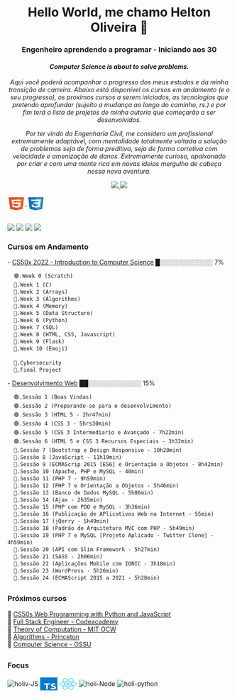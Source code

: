 
<div align="center">
  <h1>Hello World, me chamo Helton Oliveira 👋</h1>
  <h3>Engenheiro aprendendo a programar - Iniciando aos 30</h3>
  <h4><i>Computer Science is about to solve problems.</i></h4>
  <p><i>Aqui você poderá acompanhar o progresso dos meus estudos e da minha transição de carreira. Abaixo está disponível os cursos em andamento (e o seu progresso), os proximos cursos a serem iniciados, as tecnologias que pretendo aprofundar (sujeito a mudança ao longo do caminho, rs.) e por fim terá a lista de projetos de minha autoria que começarão a ser desenvolvidos.</p>
  <p>Por ter vindo da Engenharia Civil, me considero um profissional extremamente adaptável, com mentalidade totalmente voltada a solução de problemas seja de forma preditiva, seja de forma corretiva com velocidade e amenização de danos. Extremamente curioso, apaixonado por criar e com uma mente rica em novas ideias mergulho de cabeça nessa nova aventura. </i></p>
    <a href="https://github.com/holiv">
    <img height="150em" src="https://github-readme-stats.vercel.app/api?username=holiv&show_icons=true&theme=swift&include_all_commits=true&count_private=true"/>
    <img height="150em" src="https://github-readme-stats.vercel.app/api/top-langs/?username=holiv&layout=compact&langs_count=6&theme=swift"/>
 </div><br>
  <div>
    <img align="center" alt="holiv-HTML" height="30" width="40" src="https://raw.githubusercontent.com/devicons/devicon/master/icons/html5/html5-original.svg">
    <img align="center" alt="holiv-CSS" height="30" width="40" src="https://raw.githubusercontent.com/devicons/devicon/master/icons/css3/css3-original.svg">
  </div>
  
  ##
  <a href="https://www.linkedin.com/in/helton-oliveira-521abbb2" target="_blank"><img src="https://img.shields.io/badge/-LinkedIn-%230077B5?style=for-the-badge&logo=linkedin&logoColor=white" target="_blank"></a>
  <a href = "mailto:mrheltonso@gmail.com"><img src="https://img.shields.io/badge/-Gmail-%23333?style=for-the-badge&logo=gmail&logoColor=white" target="_blank"></a>
  <a href="https://instagram.com/oliveira.sk" target="_blank"><img src="https://img.shields.io/badge/-Instagram-%23E4405F?style=for-the-badge&logo=instagram&logoColor=white" target="_blank"></a>
  <a href="https://discord.gg/holiv" target="_blank"><img src="https://img.shields.io/badge/Discord-7289DA?style=for-the-badge&logo=discord&logoColor=white" target="_blank"></a>
  
   
  <!-- conteudo principal -->
<div>
  <div>
  <h3>Cursos em Andamento</h3>
  - <a href="https://cs50.harvard.edu/x/2022/">CS50x 2022 - Introduction to Computer Science</a> █░░░░░░░░░░░░ 7%
  
      🟢.Week 0 (Scratch)
      🔴.Week 1 (C) 
      🔴.Week 2 (Arrays) 
      🔴.Week 3 (Algorithms) 
      🔴.Week 4 (Memory) 
      🔴.Week 5 (Data Structure) 
      🔴.Week 6 (Python) 
      🔴.Week 7 (SQL) 
      🔴.Week 8 (HTML, CSS, Javascript) 
      🔴.Week 9 (Flask) 
      🔴.Week 10 (Emoji) 
  
      🔴.Cybersecurity 
      🔴.Final Project 
  </div>
  <div>
       - <a href="https://www.udemy.com/share/101WqG3@9NZnVaSeITUPrdMRBT35TaN7u4B3Zpiv7uJ9LG-oGN9aML3SDAa-Aora2MgGJOrOnA==/">Desenvolvimento Web</a> ██░░░░░░░░░░░░ 15%
  
      🟢.Sessão 1 (Boas Vindas)
      🟢.Sessão 2 (Preparando-se para o desenvolvimento) 
      🟢.Sessão 3 (HTML 5 - 2hr47min) 
      🟢.Sessão 4 (CSS 3 - 5hrs30min) 
      🟢.Sessão 5 (CSS 3 Intermediario e Avançado - 7h22min) 
      🟢.Sessão 6 (HTML 5 e CSS 3 Recursos Especiais - 3h32min) 
      🔴.Sessão 7 (Bootstrap e Design Responsivo - 10h20min) 
      🔴.Sessão 8 (JavaScript - 11h19min) 
      🔴.Sessão 9 (ECMAScrip 2015 [ES6] e Orientação a Objetos - 8h42min) 
      🔴.Sessão 10 (Apache, PHP e MySQL - 40min) 
      🔴.Sessão 11 (PHP 7 - 9h59min) 
      🔴.Sessão 12 (PHP 7 e Orientação a Objetos - 5h46min) 
      🔴.Sessão 13 (Banco de Dados MySQL - 5h06min)
      🔴.Sessão 14 (Ajax - 2h35min)
      🔴.Sessão 15 (PHP com PDO e MySQL - 3h36min)
      🔴.Sessão 16 (Publicação de APlicativos Web na Internet - 55min)
      🔴.Sessão 17 (jQerry - 5h49min)
      🔴.Sessão 18 (Padrão de Arquitetura MVC com PHP - 5h49min)
      🔴.Sessão 19 (PHP 7 e MySQL [Projeto Aplicado - Twitter Clone] - 4h59min)
      🔴.Sessão 20 (API com Slim Framework - 5h27min)
      🔴.Sessão 21 (SASS - 2h06min)
      🔴.Sessão 22 (Aplicações Mobile com IONIC - 3h18min)
      🔴.Sessão 23 (WordPress - 5h26min)
      🔴.Sessão 24 (ECMAScript 2015 a 2021 - 5h28min)
  </div>
  
  ##
  
  <div>
     <h3>Próximos cursos</h3>
      🔘 <a href="https://www.edx.org/course/cs50s-web-programming-with-python-and-javascript">CS50s Web Programming with Python and JavaScript</a><br>
      🔘 <a href="https://www.codecademy.com/learn/paths/full-stack-engineer-career-path">Full Stack Engineer - Codeacademy</a><br>
      🔘 <a href="https://ocw.mit.edu/courses/mathematics/18-404j-theory-of-computation-fall-2020/">Theory of Computation - MIT OCW</a><br>
      🔘 <a href="https://www.coursera.org/learn/algorithms-part1/home/week/1">Algorithms - Princeton</a><br>
      🔘 <a href="https://github.com/ossu/computer-science">Computer Science - OSSU</a><br>
        </div>
  
  ##
  
  </div>
    <h3>Focus</h3>
    <div>
    <img align="center" alt="holiv-JS" height="30" width="40" src="https://cdn.jsdelivr.net/gh/devicons/devicon/icons/javascript/javascript-original.svg">
    <img align="center" alt="holive-Ts" height="30" width="40" src="https://raw.githubusercontent.com/devicons/devicon/master/icons/typescript/typescript-plain.svg">
    <img align="center" alt="holiv-React" height="30" width="40" src="https://raw.githubusercontent.com/devicons/devicon/master/icons/react/react-original.svg">
    <img align="center" alt="holi-Node" height="30" width="40" src="https://cdn.jsdelivr.net/gh/devicons/devicon/icons/nodejs/nodejs-original.svg">
    <img align="center" alt="holi-python" height="30" width="40" src="https://cdn.jsdelivr.net/gh/devicons/devicon/icons/python/python-original.svg"> 
    </div>
  </div>
  
  

 
